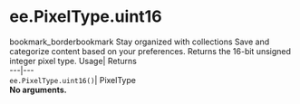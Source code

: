  
#  ee.PixelType.uint16
bookmark_borderbookmark Stay organized with collections  Save and categorize content based on your preferences. 
Returns the 16-bit unsigned integer pixel type. 
Usage| Returns  
---|---  
`ee.PixelType.uint16()`| PixelType  
**No arguments.**
